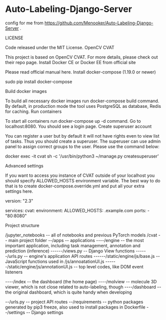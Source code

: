 # Auto-Labeling-Django-Server
config for me from https://github.com/Menooker/Auto-Labeling-Django-Server .

LICENSE

Code released under the MIT License.
OpenCV CVAT

This project is based on OpenCV CVAT. For more details, please check out their repo page.
Install Docker CE or Docker EE from official site

Please read official manual here.
Install docker-compose (1.19.0 or newer)

sudo pip install docker-compose

Build docker images

To build all necessary docker images run docker-compose build command. By default, in production mode the tool uses PostgreSQL as database, Redis for caching.
Run containers

To start all containers run docker-compose up -d command. Go to localhost:8080. You should see a login page.
Create superuser account

You can register a user but by default it will not have rights even to view list of tasks. Thus you should create a superuser. The superuser can use admin panel to assign correct groups to the user. Please use the command below:

docker exec -it cvat sh -c '/usr/bin/python3 ~/manage.py createsuperuser'

Advanced settings

If you want to access you instance of CVAT outside of your localhost you should specify ALLOWED_HOSTS environment variable. The best way to do that is to create docker-compose.override.yml and put all your extra settings here.

version: "2.3"

services:
  cvat:
    environment:
      ALLOWED_HOSTS: .example.com
    ports:
      - "80:8080"

Project structure

/jupyter_notebooks -- all of notebooks and previous PyTorch models
/cvat -- main project folder
--/apps -- applications
----/engine -- the most important application, including task management, annotation and prediction (inference)
------/views.py -- Django View functions
------/urls.py -- engine's application API routes
------/static/engine/js/base.js -- JavaScript functions used in /js/annoatationUI.js
------/static/engine/js/annotationUI.js -- top level codes, like DOM event listeners

----/index -- the dashboard (the home page)
----/molview -- molecule 3D viewer, which is not close related to auto-labeling, though
----/dashboard -- the original dashboard, which is quite handy when developing

--/urls.py -- project API routes
--/requirements -- python packages generated by pip3 freeze, also used to install packages in Dockerfile
--/settings -- Django settings
